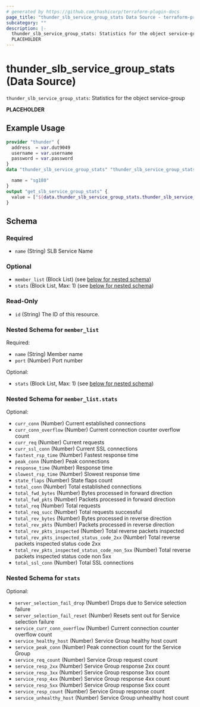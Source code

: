 ```yaml
---
# generated by https://github.com/hashicorp/terraform-plugin-docs
page_title: "thunder_slb_service_group_stats Data Source - terraform-provider-thunder"
subcategory: ""
description: |-
  thunder_slb_service_group_stats: Statistics for the object service-group
  PLACEHOLDER
---
```


# thunder_slb_service_group_stats (Data Source)

`thunder_slb_service_group_stats`: Statistics for the object service-group

__PLACEHOLDER__

## Example Usage

```terraform
provider "thunder" {
  address  = var.dut9049
  username = var.username
  password = var.password
}
data "thunder_slb_service_group_stats" "thunder_slb_service_group_stats" {

  name = "sg180"
}
output "get_slb_service_group_stats" {
  value = ["${data.thunder_slb_service_group_stats.thunder_slb_service_group_stats}"]
}
```

<!-- schema generated by tfplugindocs -->
## Schema

### Required

- `name` (String) SLB Service Name

### Optional

- `member_list` (Block List) (see [below for nested schema](#nestedblock--member_list))
- `stats` (Block List, Max: 1) (see [below for nested schema](#nestedblock--stats))

### Read-Only

- `id` (String) The ID of this resource.

<a id="nestedblock--member_list"></a>
### Nested Schema for `member_list`

Required:

- `name` (String) Member name
- `port` (Number) Port number

Optional:

- `stats` (Block List, Max: 1) (see [below for nested schema](#nestedblock--member_list--stats))

<a id="nestedblock--member_list--stats"></a>
### Nested Schema for `member_list.stats`

Optional:

- `curr_conn` (Number) Current established connections
- `curr_conn_overflow` (Number) Current connection counter overflow count
- `curr_req` (Number) Current requests
- `curr_ssl_conn` (Number) Current SSL connections
- `fastest_rsp_time` (Number) Fastest response time
- `peak_conn` (Number) Peak connections
- `response_time` (Number) Response time
- `slowest_rsp_time` (Number) Slowest response time
- `state_flaps` (Number) State flaps count
- `total_conn` (Number) Total established connections
- `total_fwd_bytes` (Number) Bytes processed in forward direction
- `total_fwd_pkts` (Number) Packets processed in forward direction
- `total_req` (Number) Total requests
- `total_req_succ` (Number) Total requests successful
- `total_rev_bytes` (Number) Bytes processed in reverse direction
- `total_rev_pkts` (Number) Packets processed in reverse direction
- `total_rev_pkts_inspected` (Number) Total reverse packets inspected
- `total_rev_pkts_inspected_status_code_2xx` (Number) Total reverse packets inspected status code 2xx
- `total_rev_pkts_inspected_status_code_non_5xx` (Number) Total reverse packets inspected status code non 5xx
- `total_ssl_conn` (Number) Total SSL connections



<a id="nestedblock--stats"></a>
### Nested Schema for `stats`

Optional:

- `server_selection_fail_drop` (Number) Drops due to Service selection failure
- `server_selection_fail_reset` (Number) Resets sent out for Service selection failure
- `service_curr_conn_overflow` (Number) Current connection counter overflow count
- `service_healthy_host` (Number) Service Group healthy host count
- `service_peak_conn` (Number) Peak connection count for the Service Group
- `service_req_count` (Number) Service Group request count
- `service_resp_2xx` (Number) Service Group response 2xx count
- `service_resp_3xx` (Number) Service Group response 3xx count
- `service_resp_4xx` (Number) Service Group response 4xx count
- `service_resp_5xx` (Number) Service Group response 5xx count
- `service_resp_count` (Number) Service Group response count
- `service_unhealthy_host` (Number) Service Group unhealthy host count


